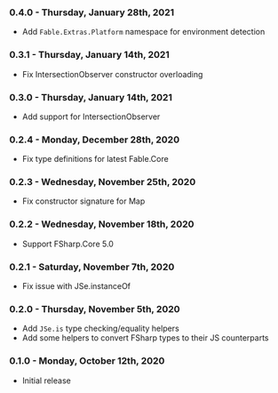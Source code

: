 ### 0.4.0 - Thursday, January 28th, 2021
* Add `Fable.Extras.Platform` namespace for environment detection

### 0.3.1 - Thursday, January 14th, 2021
* Fix IntersectionObserver constructor overloading

### 0.3.0 - Thursday, January 14th, 2021
* Add support for IntersectionObserver

### 0.2.4 - Monday, December 28th, 2020
* Fix type definitions for latest Fable.Core

### 0.2.3 - Wednesday, November 25th, 2020
* Fix constructor signature for Map

### 0.2.2 - Wednesday, November 18th, 2020
* Support FSharp.Core 5.0

### 0.2.1 - Saturday, November 7th, 2020
* Fix issue with JSe.instanceOf

### 0.2.0 - Thursday, November 5th, 2020
* Add `JSe.is` type checking/equality helpers
* Add some helpers to convert FSharp types to their JS counterparts

### 0.1.0 - Monday, October 12th, 2020
* Initial release
